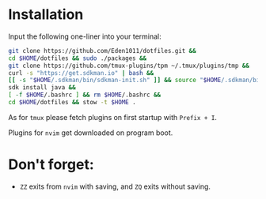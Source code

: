 # Installation

Input the following one-liner into your terminal:

```bash
git clone https://github.com/Eden1011/dotfiles.git && 
cd $HOME/dotfiles && sudo ./packages && 
git clone https://github.com/tmux-plugins/tpm ~/.tmux/plugins/tmp && 
curl -s "https://get.sdkman.io" | bash && 
[[ -s "$HOME/.sdkman/bin/sdkman-init.sh" ]] && source "$HOME/.sdkman/bin/sdkman-init.sh" && 
sdk install java && 
[ -f $HOME/.bashrc ] && rm $HOME/.bashrc && 
cd $HOME/dotfiles && stow -t $HOME .
```

As for `tmux` please fetch plugins on first startup with `Prefix + I`. 

Plugins for `nvim` get downloaded on program boot.


# Don't forget:

- `ZZ` exits from `nvim` with saving, and `ZQ` exits without saving.
